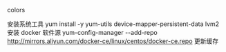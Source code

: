 colors


安装系统工具
yum install -y yum-utils device-mapper-persistent-data lvm2
安装 docker 软件源
yum-config-manager --add-repo http://mirrors.aliyun.com/docker-ce/linux/centos/docker-ce.repo
更新缓存
